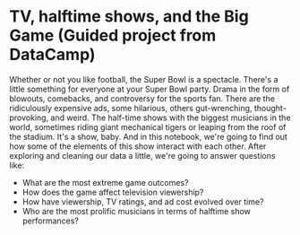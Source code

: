 <h1>TV, halftime shows, and the Big Game (Guided project from DataCamp)</h1>

Whether or not you like football, the Super Bowl is a spectacle. There's a little something for everyone at your Super Bowl party. Drama in the form of blowouts, comebacks, and controversy for the sports fan. There are the ridiculously expensive ads, some hilarious, others gut-wrenching, thought-provoking, and weird. The half-time shows with the biggest musicians in the world, sometimes riding giant mechanical tigers or leaping from the roof of the stadium. It's a show, baby. And in this notebook, we're going to find out how some of the elements of this show interact with each other. After exploring and cleaning our data a little, we're going to answer questions like:
- What are the most extreme game outcomes?</ol>
- How does the game affect television viewership?
- How have viewership, TV ratings, and ad cost evolved over time?
- Who are the most prolific musicians in terms of halftime show performances?
